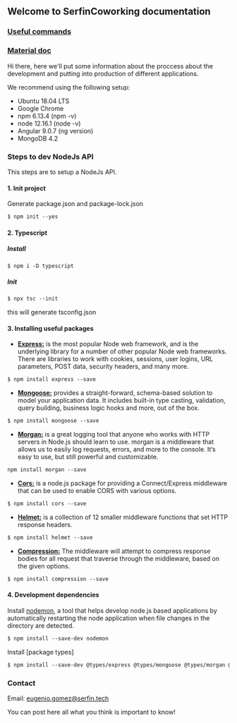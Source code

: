 ## Welcome to SerfinCoworking documentation

### [Useful commands](https://serfincoworking.github.io/Documentation/commands/)

### [Material doc](https://serfincoworking.github.io/Documentation/material/)

Hi there, here we'll put some information about the proccess
about the development and putting into production of different applications.

We recommend using the following setup:

- Ubuntu 18.04 LTS
- Google Chrome
- npm 6.13.4 (npm -v)
- node 12.16.1 (node -v)
- Angular 9.0.7 (ng version)
- MongoDB 4.2

### Steps to dev NodeJs API

This steps are to setup a NodeJs API.

#### 1. Init project
Generate package.json and package-lock.json

```markdown
$ npm init --yes
```
#### 2. Typescript
  ##### Install
  ```markdown
  $ npm i -D typescript
  ```
  ##### Init
  ```markdown
  $ npx tsc --init 
  ```
this will generate tsconfig.json

#### 3. Installing useful packages

- <strong>[Express:](https://www.npmjs.com/package/express)</strong> is the most popular Node web framework, and is the underlying library for a number of other popular Node web frameworks. There are libraries to work with cookies, sessions, user logins, URL parameters, POST data, security headers, and many more.

```markdown
$ npm install express --save
```

- <strong>[Mongoose:](https://mongoosejs.com/)</strong> provides a straight-forward, schema-based solution to model your application data. It includes built-in type casting, validation, query building, business logic hooks and more, out of the box.

```markdown
$ npm install mongoose --save
```

- <strong>[Morgan:](https://www.npmjs.com/package/morgan)</strong> is a great logging tool that anyone who works with HTTP servers in Node.js should learn to use. morgan is a middleware that allows us to easily log requests, errors, and more to the console. It’s easy to use, but still powerful and customizable.

```markdown
npm install morgan --save
```
- <strong>[Cors:](https://www.npmjs.com/package/cors)</strong> is a node.js package for providing a Connect/Express middleware that can be used to enable CORS with various options.

```markdown
$ npm install cors --save
```

- <strong>[Helmet:](https://www.npmjs.com/package/helmet)</strong>  is a collection of 12 smaller middleware functions that set HTTP response headers.

```markdown
$ npm install helmet --save
```

- <strong>[Compression:](https://www.npmjs.com/package/compression)</strong> The middleware will attempt to compress response bodies for all request that traverse through the middleware, based on the given options.


```markdown
$ npm install compression --save
```

#### 4. Development dependencies

Install [nodemon](https://www.npmjs.com/package/nodemon), a tool that helps develop node.js based applications by automatically restarting the node application when file changes in the directory are detected.

```markdown
$ npm install --save-dev nodemon
```

Install [package types]

```markdown
$ npm install --save-dev @types/express @types/mongoose @types/morgan @types/cors @types/helmet @types/compression
```

### Contact
Email: eugenio.gomez@serfin.tech

You can post here all what you think is important to know!
